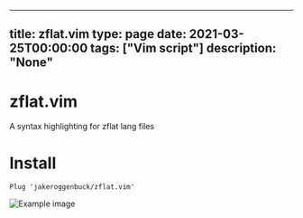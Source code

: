 
---
title: zflat.vim
type: page
date: 2021-03-25T00:00:00
tags: ["Vim script"]
description: "None"
---


# zflat.vim
A syntax highlighting for zflat lang files

# Install
```vim
Plug 'jakeroggenbuck/zflat.vim'
```

![Example image](https://github.com/JakeRoggenbuck/zflat.vim/blob/main/screenshot.png?raw=true)

